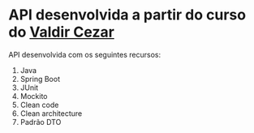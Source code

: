 # API desenvolvida a partir do curso do [Valdir Cezar](https://www.youtube.com/playlist?list=PLA8Qj9w4RGkWgyYa485pgf-VAoJgL4rW1)

API desenvolvida com os seguintes recursos:
  1. Java
  2. Spring Boot
  3. JUnit
  4. Mockito
  5. Clean code
  6. Clean architecture
  7. Padrão DTO
